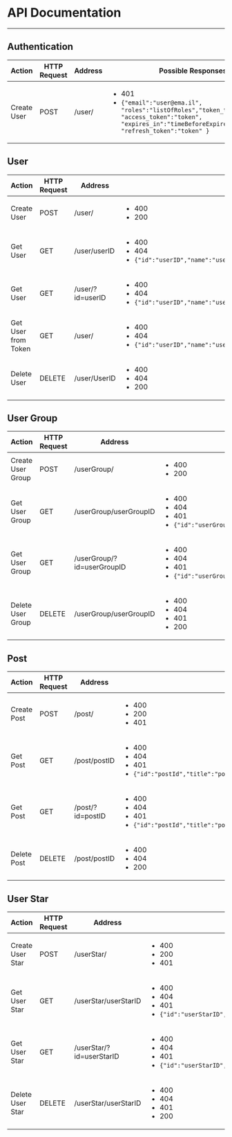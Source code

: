 # API Documentation

---

## Authentication
Action | HTTP Request| Address | Possible Responses | JSON Sent With Request
--- | --- | --- | --- | ---
Create User | POST | /user/ | <ul><li>401</li> <li>`{"email":"user@ema.il", "roles":"listOfRoles","token_type":"Bearer", "access_token":"token", "expires_in":"timeBeforeExpires", "refresh_token":"token" }`</li> </ul> | `{"email":"user@ema.il", "password":"userPassword"}`

## User
Action | HTTP Request | Address | Possible Responses | JSON Sent With Request
--- | --- | --- | --- | ---
Create User | POST | /user/ | <ul><li>400</li> <li>200</li></ul> | `{"name":"userName","email":"user@ema.il","password":"userPassword","picture":"userPictureInBase64"}`
Get User | GET | /user/userID | <ul><li>400</li> <li>404</li> <li>`{"id":"userID","name":"userName","picture":"userPictureInBase64","circles":"listOfUserGroupIds,"posts":"listOfPostIDs","stars":"listOfStarIds"}`</li></ul> | None
Get User | GET | /user/?id=userID | <ul><li>400</li> <li>404</li> <li>`{"id":"userID","name":"userName","picture":"userPictureInBase64","circles":"listOfUserGroupIds,"posts":"listOfPostIDs","stars":"listOfStarIds"}`</li></ul> | None
Get User from Token | GET | /user/ | <ul><li>400</li> <li>404</li> <li>`{"id":"userID","name":"userName","picture":"userPictureInBase64","circles":"listOfUserGroupIds,"Posts":"listOfPostIDs","stars":"listOfStarIds"}`</li></ul> | None
Delete User | DELETE | /user/UserID | <ul><li>400</li> <li>404</li> <li>200</li></ul> | None

## User Group
Action | HTTP Request | Address | Possible Responses | JSON Sent With Request
--- | --- | --- | --- | ---
Create User Group | POST | /userGroup/ | <ul><li>400</li> <li>200</li></ul> | `{"name":"userGroupName","description":"userGroupDescription"}`
Get User Group | GET | /userGroup/userGroupID | <ul><li>400</li> <li>404</li> <li>401</li> <li>`{"id":"userGroupID","name":"userGroupName","users":"listOfUserIDs","posts":"listOfPostIDs"}`</li></ul> | None
Get User Group | GET | /userGroup/?id=userGroupID | <ul><li>400</li> <li>404</li> <li>401</li> <li>`{"id":"userGroupID","name":"userGroupName","users":"listOfUserIDs","posts":"listOfPostIDs"}`</li></ul> | None
Delete User Group | DELETE | /userGroup/userGroupID | <ul><li>400</li> <li>404</li> <li>401</li> <li>200</li></ul> | None

## Post
Action | HTTP Request | Address | Possible Responses | JSON Sent With Request
--- | --- | --- | --- | ---
Create Post | POST | /post/ | <ul><li>400</li> <li>200</li> <li>401</li></ul> | `{"title":"postTitle","content":"contentInBase64","group":"userGroupId"}`
Get Post | GET | /post/postID | <ul><li>400</li> <li>404</li> <li>401</li><li>`{"id":"postId","title":"postTitle","author":"authorUserId","group":"userGroupId","content":"contentInBase64","time":"timeOfPost","stars":"listOfStarIds"}`</li></ul> | None
Get Post | GET | /post/?id=postID | <ul><li>400</li> <li>404</li> <li>401</li><li>`{"id":"postId","title":"postTitle","author":"authorUserId","group":"userGroupId","content":"contentInBase64","time":"timeOfPost","stars":"listOfStarIds"}`</li></ul> | None
Delete Post | DELETE | /post/postID | <ul><li>400</li> <li>404</li> <li>200</li></ul> | None


## User Star
Action | HTTP Request | Address | Possible Responses | JSON Sent With Request
--- | --- | --- | --- | ---
Create User Star | POST | /userStar/ | <ul><li>400</li> <li>200</li> <li>401</li></ul> | `{"post":"postId"}`
Get User Star | GET | /userStar/userStarID | <ul><li>400</li> <li>404</li> <li>401</li><li>`{"id":"userStarID","author":"authorUserId","user":"userId","time":"timeOfUserStar"}`</li></ul> | None
Get User Star | GET | /userStar/?id=userStarID | <ul><li>400</li> <li>404</li> <li>401</li><li>`{"id":"userStarID","author":"authorUserId","user":"userId","time":"timeOfUserStar"}`</li></ul> | None
Delete User Star | DELETE | /userStar/userStarID | <ul><li>400</li> <li>404</li> <li>401</li> <li>200</li></ul> | None